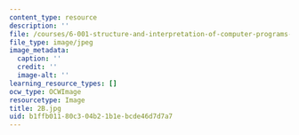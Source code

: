 ```yaml
---
content_type: resource
description: ''
file: /courses/6-001-structure-and-interpretation-of-computer-programs-spring-2005/b1ffb01180c304b21b1ebcde46d7d7a7_2B.jpg
file_type: image/jpeg
image_metadata:
  caption: ''
  credit: ''
  image-alt: ''
learning_resource_types: []
ocw_type: OCWImage
resourcetype: Image
title: 2B.jpg
uid: b1ffb011-80c3-04b2-1b1e-bcde46d7d7a7
---
```

